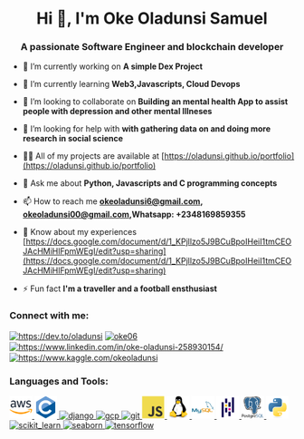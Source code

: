 <h1 align="center">Hi 👋, I'm Oke Oladunsi Samuel</h1>
<h3 align="center">A passionate Software Engineer and blockchain developer</h3>

- 🔭 I’m currently working on **A simple Dex Project**

- 🌱 I’m currently learning **Web3,Javascripts, Cloud Devops**

- 👯 I’m looking to collaborate on **Building an mental health App to assist people with depression and other mental Illneses**

- 🤝 I’m looking for help with **with gathering data on and doing more research in social science**

- 👨‍💻 All of my projects are available at [https://oladunsi.github.io/portfolio](https://oladunsi.github.io/portfolio)

- 💬 Ask me about **Python, Javascripts and C programming concepts**

- 📫 How to reach me **okeoladunsi6@gmail.com, okeoladunsi00@gmail.com,Whatsapp: +2348169859355**

- 📄 Know about my experiences [https://docs.google.com/document/d/1_KPjllzo5J9BCuBpoIHeiI1tmCEOJAcHMiHlFpmWEgI/edit?usp=sharing](https://docs.google.com/document/d/1_KPjllzo5J9BCuBpoIHeiI1tmCEOJAcHMiHlFpmWEgI/edit?usp=sharing)

- ⚡ Fun fact **I'm a traveller and a football ensthusiast**

<h3 align="left">Connect with me:</h3>
<p align="left">
<a href="https://dev.to/https://dev.to/oladunsi" target="blank"><img align="center" src="https://raw.githubusercontent.com/rahuldkjain/github-profile-readme-generator/master/src/images/icons/Social/devto.svg" alt="https://dev.to/oladunsi" height="30" width="40" /></a>
<a href="https://twitter.com/oke06" target="blank"><img align="center" src="https://raw.githubusercontent.com/rahuldkjain/github-profile-readme-generator/master/src/images/icons/Social/twitter.svg" alt="oke06" height="30" width="40" /></a>
<a href="https://linkedin.com/in/https://www.linkedin.com/in/oke-oladunsi-258930154/" target="blank"><img align="center" src="https://raw.githubusercontent.com/rahuldkjain/github-profile-readme-generator/master/src/images/icons/Social/linked-in-alt.svg" alt="https://www.linkedin.com/in/oke-oladunsi-258930154/" height="30" width="40" /></a>
<a href="https://kaggle.com/https://www.kaggle.com/okeoladunsi" target="blank"><img align="center" src="https://raw.githubusercontent.com/rahuldkjain/github-profile-readme-generator/master/src/images/icons/Social/kaggle.svg" alt="https://www.kaggle.com/okeoladunsi" height="30" width="40" /></a>
</p>

<h3 align="left">Languages and Tools:</h3>
<p align="left"> <a href="https://aws.amazon.com" target="_blank" rel="noreferrer"> <img src="https://raw.githubusercontent.com/devicons/devicon/master/icons/amazonwebservices/amazonwebservices-original-wordmark.svg" alt="aws" width="40" height="40"/> </a> <a href="https://www.cprogramming.com/" target="_blank" rel="noreferrer"> <img src="https://raw.githubusercontent.com/devicons/devicon/master/icons/c/c-original.svg" alt="c" width="40" height="40"/> </a> <a href="https://www.djangoproject.com/" target="_blank" rel="noreferrer"> <img src="https://cdn.worldvectorlogo.com/logos/django.svg" alt="django" width="40" height="40"/> </a> <a href="https://cloud.google.com" target="_blank" rel="noreferrer"> <img src="https://www.vectorlogo.zone/logos/google_cloud/google_cloud-icon.svg" alt="gcp" width="40" height="40"/> </a> <a href="https://git-scm.com/" target="_blank" rel="noreferrer"> <img src="https://www.vectorlogo.zone/logos/git-scm/git-scm-icon.svg" alt="git" width="40" height="40"/> </a> <a href="https://developer.mozilla.org/en-US/docs/Web/JavaScript" target="_blank" rel="noreferrer"> <img src="https://raw.githubusercontent.com/devicons/devicon/master/icons/javascript/javascript-original.svg" alt="javascript" width="40" height="40"/> </a> <a href="https://www.linux.org/" target="_blank" rel="noreferrer"> <img src="https://raw.githubusercontent.com/devicons/devicon/master/icons/linux/linux-original.svg" alt="linux" width="40" height="40"/> </a> <a href="https://www.mysql.com/" target="_blank" rel="noreferrer"> <img src="https://raw.githubusercontent.com/devicons/devicon/master/icons/mysql/mysql-original-wordmark.svg" alt="mysql" width="40" height="40"/> </a> <a href="https://pandas.pydata.org/" target="_blank" rel="noreferrer"> <img src="https://raw.githubusercontent.com/devicons/devicon/2ae2a900d2f041da66e950e4d48052658d850630/icons/pandas/pandas-original.svg" alt="pandas" width="40" height="40"/> </a> <a href="https://www.postgresql.org" target="_blank" rel="noreferrer"> <img src="https://raw.githubusercontent.com/devicons/devicon/master/icons/postgresql/postgresql-original-wordmark.svg" alt="postgresql" width="40" height="40"/> </a> <a href="https://www.python.org" target="_blank" rel="noreferrer"> <img src="https://raw.githubusercontent.com/devicons/devicon/master/icons/python/python-original.svg" alt="python" width="40" height="40"/> </a> <a href="https://scikit-learn.org/" target="_blank" rel="noreferrer"> <img src="https://upload.wikimedia.org/wikipedia/commons/0/05/Scikit_learn_logo_small.svg" alt="scikit_learn" width="40" height="40"/> </a> <a href="https://seaborn.pydata.org/" target="_blank" rel="noreferrer"> <img src="https://seaborn.pydata.org/_images/logo-mark-lightbg.svg" alt="seaborn" width="40" height="40"/> </a> <a href="https://www.tensorflow.org" target="_blank" rel="noreferrer"> <img src="https://www.vectorlogo.zone/logos/tensorflow/tensorflow-icon.svg" alt="tensorflow" width="40" height="40"/> </a> </p>
